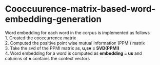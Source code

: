 # Cooccuurence-matrix-based-word-embedding-generation
Word embedding for each word in the corpus is implemented as follows
<br> 1. Created the cooccurrence matrix
<br> 2. Computed the positive point wise mutual information (PPMI) matrix
<br> 3. Take the svd of the PPMI matrix as, **u,sv = SVD(PPMI)**
<br> 4. Word embedding for a word is computed as **embedding = us** and columns of **v** contains the context vectors
